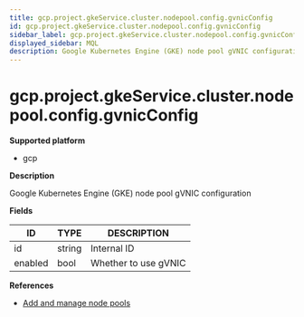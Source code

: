 ```yaml
---
title: gcp.project.gkeService.cluster.nodepool.config.gvnicConfig
id: gcp.project.gkeService.cluster.nodepool.config.gvnicConfig
sidebar_label: gcp.project.gkeService.cluster.nodepool.config.gvnicConfig
displayed_sidebar: MQL
description: Google Kubernetes Engine (GKE) node pool gVNIC configuration
---
```


# gcp.project.gkeService.cluster.nodepool.config.gvnicConfig

**Supported platform**

- gcp

**Description**

Google Kubernetes Engine (GKE) node pool gVNIC configuration

**Fields**

| ID      | TYPE   | DESCRIPTION          |
| ------- | ------ | -------------------- |
| id      | string | Internal ID          |
| enabled | bool   | Whether to use gVNIC |

**References**

- [Add and manage node pools](https://cloud.google.com/kubernetes-engine/docs/how-to/node-pools)
